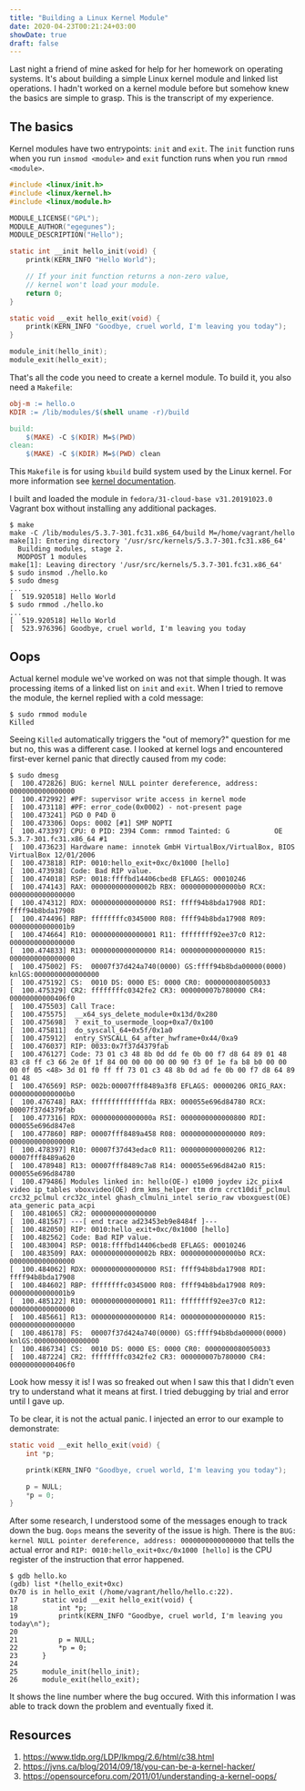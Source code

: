 ```yaml
---
title: "Building a Linux Kernel Module"
date: 2020-04-23T00:21:24+03:00
showDate: true
draft: false
---
```


Last night a friend of mine asked for help for her homework on operating
systems. It's about building a simple Linux kernel module and linked list
operations.  I hadn't worked on a kernel module before but somehow knew the
basics are simple to grasp. This is the transcript of my experience.

## The basics

Kernel modules have two entrypoints: `init` and `exit`. The `init` function runs
when you run `insmod <module>` and `exit` function runs when you run `rmmod
<module>`.

```c
#include <linux/init.h>
#include <linux/kernel.h>
#include <linux/module.h>

MODULE_LICENSE("GPL");
MODULE_AUTHOR("egegunes");
MODULE_DESCRIPTION("Hello");

static int __init hello_init(void) {
    printk(KERN_INFO "Hello World");

    // If your init function returns a non-zero value,
    // kernel won't load your module.
    return 0;
}

static void __exit hello_exit(void) {
    printk(KERN_INFO "Goodbye, cruel world, I'm leaving you today");
}

module_init(hello_init);
module_exit(hello_exit);
```

That's all the code you need to create a kernel module. To build it, you also
need a `Makefile`:

```makefile
obj-m := hello.o
KDIR := /lib/modules/$(shell uname -r)/build

build:
    $(MAKE) -C $(KDIR) M=$(PWD)
clean:
    $(MAKE) -C $(KDIR) M=$(PWD) clean
```

This `Makefile` is for using `kbuild` build system used by the Linux kernel.
For more information see [kernel
documentation](https://github.com/torvalds/linux/blob/master/Documentation/kbuild/modules.rst).

I built and loaded the module in `fedora/31-cloud-base v31.20191023.0` Vagrant
box without installing any additional packages.

```
$ make
make -C /lib/modules/5.3.7-301.fc31.x86_64/build M=/home/vagrant/hello
make[1]: Entering directory '/usr/src/kernels/5.3.7-301.fc31.x86_64'
  Building modules, stage 2.
  MODPOST 1 modules
make[1]: Leaving directory '/usr/src/kernels/5.3.7-301.fc31.x86_64'
$ sudo insmod ./hello.ko
$ sudo dmesg
...
[  519.920518] Hello World
$ sudo rmmod ./hello.ko
...
[  519.920518] Hello World
[  523.976396] Goodbye, cruel world, I'm leaving you today
```

## Oops

Actual kernel module we've worked on was not that simple though. It was
processing items of a linked list on `init` and `exit`. When I tried to remove
the module, the kernel replied with a cold message:

```shell
$ sudo rmmod module
Killed
```

Seeing `Killed` automatically triggers the "out of memory?" question for me but
no, this was a different case. I looked at kernel logs and encountered
first-ever kernel panic that directly caused from my code:

```shell
$ sudo dmesg
[  100.472826] BUG: kernel NULL pointer dereference, address: 0000000000000000
[  100.472992] #PF: supervisor write access in kernel mode
[  100.473118] #PF: error_code(0x0002) - not-present page
[  100.473241] PGD 0 P4D 0
[  100.473306] Oops: 0002 [#1] SMP NOPTI
[  100.473397] CPU: 0 PID: 2394 Comm: rmmod Tainted: G           OE     5.3.7-301.fc31.x86_64 #1
[  100.473623] Hardware name: innotek GmbH VirtualBox/VirtualBox, BIOS VirtualBox 12/01/2006
[  100.473818] RIP: 0010:hello_exit+0xc/0x1000 [hello]
[  100.473938] Code: Bad RIP value.
[  100.474018] RSP: 0018:ffffbd14406cbed8 EFLAGS: 00010246
[  100.474143] RAX: 000000000000002b RBX: 00000000000000b0 RCX: 0000000000000000
[  100.474312] RDX: 0000000000000000 RSI: ffff94b8bda17908 RDI: ffff94b8bda17908
[  100.474496] RBP: ffffffffc0345000 R08: ffff94b8bda17908 R09: 00000000000001b9
[  100.474664] R10: 0000000000000001 R11: ffffffff92ee37c0 R12: 0000000000000000
[  100.474833] R13: 0000000000000000 R14: 0000000000000000 R15: 0000000000000000
[  100.475002] FS:  00007f37d424a740(0000) GS:ffff94b8bda00000(0000) knlGS:0000000000000000
[  100.475192] CS:  0010 DS: 0000 ES: 0000 CR0: 0000000080050033
[  100.475329] CR2: ffffffffc0342fe2 CR3: 000000007b780000 CR4: 00000000000406f0
[  100.475503] Call Trace:
[  100.475575]  __x64_sys_delete_module+0x13d/0x280
[  100.475698]  ? exit_to_usermode_loop+0xa7/0x100
[  100.475811]  do_syscall_64+0x5f/0x1a0
[  100.475912]  entry_SYSCALL_64_after_hwframe+0x44/0xa9
[  100.476037] RIP: 0033:0x7f37d4379fab
[  100.476127] Code: 73 01 c3 48 8b 0d dd fe 0b 00 f7 d8 64 89 01 48 83 c8 ff c3 66 2e 0f 1f 84 00 00 00 00 00 90 f3 0f 1e fa b8 b0 00 00 00 0f 05 <48> 3d 01 f0 ff ff 73 01 c3 48 8b 0d ad fe 0b 00 f7 d8 64 89 01 48
[  100.476569] RSP: 002b:00007fff8489a3f8 EFLAGS: 00000206 ORIG_RAX: 00000000000000b0
[  100.476748] RAX: ffffffffffffffda RBX: 000055e696d84780 RCX: 00007f37d4379fab
[  100.477316] RDX: 000000000000000a RSI: 0000000000000800 RDI: 000055e696d847e8
[  100.477860] RBP: 00007fff8489a458 R08: 0000000000000000 R09: 0000000000000000
[  100.478397] R10: 00007f37d43edac0 R11: 0000000000000206 R12: 00007fff8489a620
[  100.478948] R13: 00007fff8489c7a8 R14: 000055e696d842a0 R15: 000055e696d84780
[  100.479486] Modules linked in: hello(OE-) e1000 joydev i2c_piix4 video ip_tables vboxvideo(OE) drm_kms_helper ttm drm crct10dif_pclmul crc32_pclmul crc32c_intel ghash_clmulni_intel serio_raw vboxguest(OE) ata_generic pata_acpi
[  100.481065] CR2: 0000000000000000
[  100.481567] ---[ end trace ad23453eb9e8484f ]---
[  100.482050] RIP: 0010:hello_exit+0xc/0x1000 [hello]
[  100.482562] Code: Bad RIP value.
[  100.483004] RSP: 0018:ffffbd14406cbed8 EFLAGS: 00010246
[  100.483509] RAX: 000000000000002b RBX: 00000000000000b0 RCX: 0000000000000000
[  100.484062] RDX: 0000000000000000 RSI: ffff94b8bda17908 RDI: ffff94b8bda17908
[  100.484602] RBP: ffffffffc0345000 R08: ffff94b8bda17908 R09: 00000000000001b9
[  100.485122] R10: 0000000000000001 R11: ffffffff92ee37c0 R12: 0000000000000000
[  100.485661] R13: 0000000000000000 R14: 0000000000000000 R15: 0000000000000000
[  100.486178] FS:  00007f37d424a740(0000) GS:ffff94b8bda00000(0000) knlGS:0000000000000000
[  100.486734] CS:  0010 DS: 0000 ES: 0000 CR0: 0000000080050033
[  100.487224] CR2: ffffffffc0342fe2 CR3: 000000007b780000 CR4: 00000000000406f0
```

Look how messy it is! I was so freaked out when I saw this that I didn't even
try to understand what it means at first. I tried debugging by trial and error
until I gave up.

To be clear, it is not the actual panic. I injected an error to our example to
demonstrate:

```c
static void __exit hello_exit(void) {
    int *p;

    printk(KERN_INFO "Goodbye, cruel world, I'm leaving you today");

    p = NULL;
    *p = 0;
}
```

After some research, I understood some of the messages enough to track down the
bug. `Oops` means the severity of the issue is high. There is the `BUG: kernel
NULL pointer dereference, address: 0000000000000000` that tells the actual
error and `RIP: 0010:hello_exit+0xc/0x1000 [hello]` is the CPU register of the
instruction that error happened.

```shell
$ gdb hello.ko
(gdb) list *(hello_exit+0xc)
0x70 is in hello_exit (/home/vagrant/hello/hello.c:22).
17      static void __exit hello_exit(void) {
18          int *p;
19          printk(KERN_INFO "Goodbye, cruel world, I'm leaving you today\n");
20
21          p = NULL;
22          *p = 0;
23      }
24
25      module_init(hello_init);
26      module_exit(hello_exit);
```

It shows the line number where the bug occured. With this information I
was able to track down the problem and eventually fixed it.

## Resources

1. https://www.tldp.org/LDP/lkmpg/2.6/html/c38.html
2. https://jvns.ca/blog/2014/09/18/you-can-be-a-kernel-hacker/
3. https://opensourceforu.com/2011/01/understanding-a-kernel-oops/
